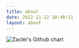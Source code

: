 ```yaml
---
title: about
date: 2022-11-22 10:48:11
layout: about
---
```


<img src="https://ghchart.rshah.org/zaclei" alt="Zaclei's Github chart" />